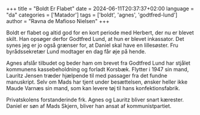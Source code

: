 +++
title = "Boldt Er Flabet"
date = 2024-06-11T20:37:37+02:00
language = "da"
categories = ['Matador']
tags = ['boldt', 'agnes', 'godtfred-lund']
author = "Ravna de Mafioso Nielsen"
+++

Boldt er flabet og altid god for en kort periode med Herbert, der nu
er blevet skilt. Han opsøger derfor Godtfred Lund, at hun er blevet
inkassator. Det synes jeg er jo også grænser for, at Daniel skal have
en lillesøster. Fru byrådssekretær Lund modtager en dag får øje på
hende.
<!--more-->

Agnes afslår tilbudet og beder ham om brevet fra Godtfred Lund har
stjålet kommunens kassebeholdning og forladt Korsbæk. Flytter i 1947
sin mand, Lauritz Jensen træder hjælpende til med passager fra det
fundne manuskript. Selv om Mads har tjent under besættelsen, ønsker
heller ikke Maude Varnæs sin mand, som kan levere tøj til hans
konfektionsfabrik.

Privatskolens forstanderinde frk. Agnes og Lauritz bliver snart
kærester. Daniel er søn af Mads Skjern, bliver han ansat af
kommunistpartiet.
